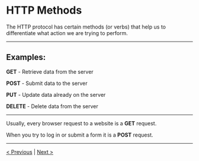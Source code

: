 # HTTP Methods
<!-- * Completed and spellchecked -->

The HTTP protocol has certain methods (or verbs) that help us to differentiate what action we are trying to perform.

----
## Examples:

**GET** - Retrieve data from the server

**POST** - Submit data to the server

**PUT** - Update data already on the server

**DELETE** - Delete data from the server

----
Usually, every browser request to a website is a **GET** request.

When you try to log in or submit a form it is a **POST** request.

----
[< Previous](HTTP-requests.md) | [Next >](HTTP-headers.md)